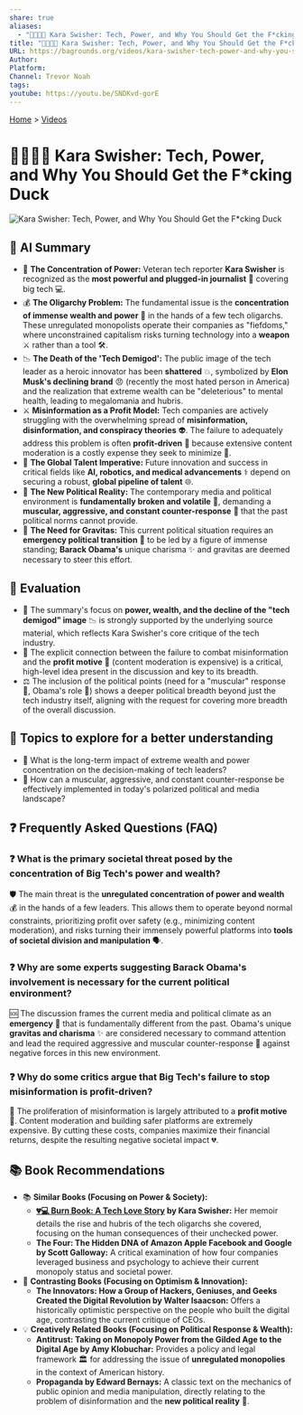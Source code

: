 ```yaml
---
share: true
aliases:
  - "👩‍💻👑🦆 Kara Swisher: Tech, Power, and Why You Should Get the F*cking Duck"
title: "👩‍💻👑🦆 Kara Swisher: Tech, Power, and Why You Should Get the F*cking Duck"
URL: https://bagrounds.org/videos/kara-swisher-tech-power-and-why-you-should-get-the-fcking-duck
Author:
Platform:
Channel: Trevor Noah
tags:
youtube: https://youtu.be/SNDKvd-gorE
---
```

[Home](../index.md) > [Videos](./index.md)  
# 👩‍💻👑🦆 Kara Swisher: Tech, Power, and Why You Should Get the F*cking Duck  
![Kara Swisher: Tech, Power, and Why You Should Get the F*cking Duck](https://youtu.be/SNDKvd-gorE)  
  
## 🤖 AI Summary  
* 👑 **The Concentration of Power:** Veteran tech reporter **Kara Swisher** is recognized as the **most powerful and plugged-in journalist** 🔌 covering big tech 💻.  
* 💰 **The Oligarchy Problem:** The fundamental issue is the **concentration of immense wealth and power** 💸 in the hands of a few tech oligarchs. These unregulated monopolists operate their companies as "fiefdoms," where unconstrained capitalism risks turning technology into a **weapon** ⚔️ rather than a tool 🛠️.  
* 📉 **The Death of the 'Tech Demigod':** The public image of the tech leader as a heroic innovator has been **shattered** 💥, symbolized by **Elon Musk's declining brand** 😠 (recently the most hated person in America) and the realization that extreme wealth can be "deleterious" to mental health, leading to megalomania and hubris.  
* ⚔️ **Misinformation as a Profit Model:** Tech companies are actively struggling with the overwhelming spread of **misinformation, disinformation, and conspiracy theories** 👽. The failure to adequately address this problem is often **profit-driven** 🤑 because extensive content moderation is a costly expense they seek to minimize 🚫.  
* 🚀 **The Global Talent Imperative:** Future innovation and success in critical fields like **AI, robotics, and medical advancements** ⚕️ depend on securing a robust, **global pipeline of talent** 🌐.  
* 📰 **The New Political Reality:** The contemporary media and political environment is **fundamentally broken and volatile** 🛑, demanding a **muscular, aggressive, and constant counter-response** 💪 that the past political norms cannot provide.  
* 🦸 **The Need for Gravitas:** This current political situation requires an **emergency political transition** 🚨 to be led by a figure of immense standing; **Barack Obama's** unique charisma ✨ and gravitas are deemed necessary to steer this effort.  
  
## 🤔 Evaluation  
* 🎯 The summary's focus on **power, wealth, and the decline of the "tech demigod" image** 📉 is strongly supported by the underlying source material, which reflects Kara Swisher's core critique of the tech industry.  
* 🔑 The explicit connection between the failure to combat misinformation and the **profit motive** 🤑 (content moderation is expensive) is a critical, high-level idea present in the discussion and key to its breadth.  
* ⚖️ The inclusion of the political points (need for a "muscular" response 💪, Obama's role 🦸) shows a deeper political breadth beyond just the tech industry itself, aligning with the request for covering more breadth of the overall discussion.  
  
## 🌌 Topics to explore for a better understanding  
* 🧠 What is the long-term impact of extreme wealth and power concentration on the decision-making of tech leaders?  
* 📢 How can a muscular, aggressive, and constant counter-response be effectively implemented in today's polarized political and media landscape?  
  
## ❓ Frequently Asked Questions (FAQ)  
  
### ❓ What is the primary societal threat posed by the concentration of Big Tech's power and wealth?  
🛡️ The main threat is the **unregulated concentration of power and wealth** 💰 in the hands of a few leaders. This allows them to operate beyond normal constraints, prioritizing profit over safety (e.g., minimizing content moderation), and risks turning their immensely powerful platforms into **tools of societal division and manipulation** 🗣️.  
  
### ❓ Why are some experts suggesting Barack Obama's involvement is necessary for the current political environment?  
🆘 The discussion frames the current media and political climate as an **emergency** 🚨 that is fundamentally different from the past. Obama's unique **gravitas and charisma** ✨ are considered necessary to command attention and lead the required aggressive and muscular counter-response 💪 against negative forces in this new environment.  
  
### ❓ Why do some critics argue that Big Tech's failure to stop misinformation is profit-driven?  
💸 The proliferation of misinformation is largely attributed to a **profit motive** 🤑. Content moderation and building safer platforms are extremely expensive. By cutting these costs, companies maximize their financial returns, despite the resulting negative societal impact 💔.  
  
## 📚 Book Recommendations  
* 📚 **Similar Books (Focusing on Power & Society):**  
    * **[💔💻 Burn Book: A Tech Love Story](../books/burn-book-a-tech-love-story.md) by Kara Swisher:** Her memoir details the rise and hubris of the tech oligarchs she covered, focusing on the human consequences of their unchecked power.  
    * **The Four: The Hidden DNA of Amazon Apple Facebook and Google by Scott Galloway:** A critical examination of how four companies leveraged business and psychology to achieve their current monopoly status and societal power.  
* 📖 **Contrasting Books (Focusing on Optimism & Innovation):**  
    * **The Innovators: How a Group of Hackers, Geniuses, and Geeks Created the Digital Revolution by Walter Isaacson:** Offers a historically optimistic perspective on the people who built the digital age, contrasting the current critique of CEOs.  
* 💡 **Creatively Related Books (Focusing on Political Response & Wealth):**  
    * **Antitrust: Taking on Monopoly Power from the Gilded Age to the Digital Age by Amy Klobuchar:** Provides a policy and legal framework 🏛️ for addressing the issue of **unregulated monopolies** in the context of American history.  
    * **Propaganda by Edward Bernays:** A classic text on the mechanics of public opinion and media manipulation, directly relating to the problem of disinformation and the **new political reality** 📰.